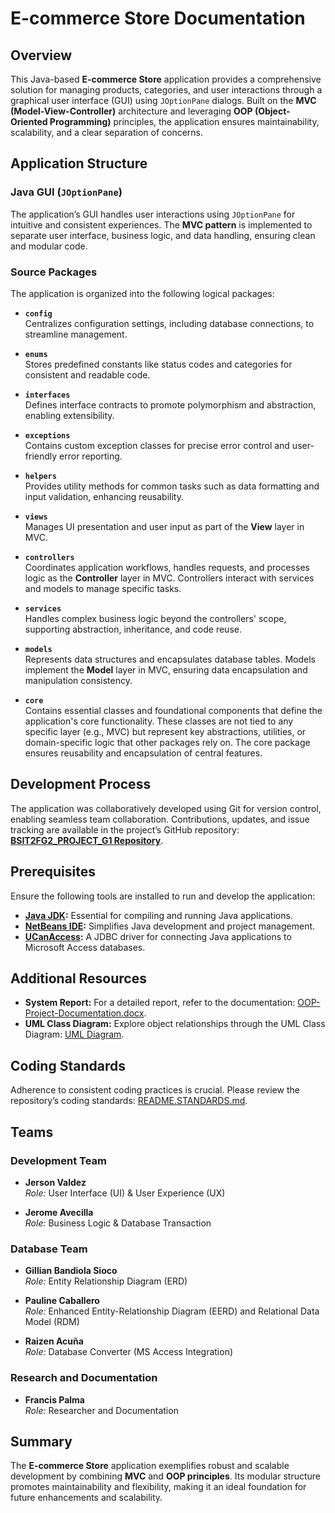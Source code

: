# E-commerce Store Documentation

## Overview
This Java-based **E-commerce Store** application provides a comprehensive solution for managing products, categories, and user interactions through a graphical user interface (GUI) using `JOptionPane` dialogs. Built on the **MVC (Model-View-Controller)** architecture and leveraging **OOP (Object-Oriented Programming)** principles, the application ensures maintainability, scalability, and a clear separation of concerns.

## Application Structure

### Java GUI (`JOptionPane`)
The application’s GUI handles user interactions using `JOptionPane` for intuitive and consistent experiences. The **MVC pattern** is implemented to separate user interface, business logic, and data handling, ensuring clean and modular code.

### Source Packages
The application is organized into the following logical packages:

- **`config`**  
  Centralizes configuration settings, including database connections, to streamline management.

- **`enums`**  
  Stores predefined constants like status codes and categories for consistent and readable code.

- **`interfaces`**  
  Defines interface contracts to promote polymorphism and abstraction, enabling extensibility.

- **`exceptions`**  
  Contains custom exception classes for precise error control and user-friendly error reporting.

- **`helpers`**  
  Provides utility methods for common tasks such as data formatting and input validation, enhancing reusability.

- **`views`**  
  Manages UI presentation and user input as part of the **View** layer in MVC.

- **`controllers`**  
  Coordinates application workflows, handles requests, and processes logic as the **Controller** layer in MVC. Controllers interact with services and models to manage specific tasks.

- **`services`**  
  Handles complex business logic beyond the controllers' scope, supporting abstraction, inheritance, and code reuse.

- **`models`**  
  Represents data structures and encapsulates database tables. Models implement the **Model** layer in MVC, ensuring data encapsulation and manipulation consistency.

- **`core`**  
  Contains essential classes and foundational components that define the application's core functionality. These classes are not tied to any specific layer (e.g., MVC) but represent key abstractions, utilities, or domain-specific logic that other packages rely on. The core package ensures reusability and encapsulation of central features.

## Development Process
The application was collaboratively developed using Git for version control, enabling seamless team collaboration. Contributions, updates, and issue tracking are available in the project’s GitHub repository:  
[**BSIT2FG2_PROJECT_G1 Repository**](https://github.com/javecilla/BSIT2FG2_PROJECT_G1).

## Prerequisites
Ensure the following tools are installed to run and develop the application:

- **[Java JDK](https://www.java.com/download/ie_manual.jsp):** Essential for compiling and running Java applications.
- **[NetBeans IDE](https://netbeans.apache.org/):** Simplifies Java development and project management.
- **[UCanAccess](https://ucanaccess.sourceforge.net/site.html):** A JDBC driver for connecting Java applications to Microsoft Access databases.

## Additional Resources

- **System Report:** For a detailed report, refer to the documentation: [OOP-Project-Documentation.docx](https://docs.google.com/document/d/12_uOVckdKLDgM0cxOCKlfHoWVn6w99mhC83IONZR1K0/edit?usp=sharing).  
- **UML Class Diagram:** Explore object relationships through the UML Class Diagram: [UML Diagram](https://lucid.app/lucidchart/52f8ebd5-3998-4227-bdbc-c2304db243d2/edit?viewport_loc=-1636%2C141%2C3371%2C1346%2C0_0&invitationId=inv_c9475dd8-c346-4a94-b439-b54470b0287a).

## Coding Standards
Adherence to consistent coding practices is crucial. Please review the repository’s coding standards: [README.STANDARDS.md](./src/README.STANDARDS.md).

## Teams

### Development Team
- **Jerson Valdez**  
  *Role:* User Interface (UI) & User Experience (UX)  

- **Jerome Avecilla**  
  *Role:* Business Logic & Database Transaction  

### Database Team
- **Gillian Bandiola Sioco**  
  *Role:* Entity Relationship Diagram (ERD)  

- **Pauline Caballero**  
  *Role:* Enhanced Entity-Relationship Diagram (EERD)  and Relational Data Model (RDM)

- **Raizen Acuña**  
  *Role:*  Database Converter (MS Access Integration)  

### Research and Documentation
- **Francis Palma**  
  *Role:* Researcher and Documentation  

## Summary
The **E-commerce Store** application exemplifies robust and scalable development by combining **MVC** and **OOP principles**. Its modular structure promotes maintainability and flexibility, making it an ideal foundation for future enhancements and scalability.

